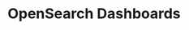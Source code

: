---
role: ui
title: OpenSearch Dashboards
artifact_id: opensearch-dashboards
architecture: x64
platform: linux
type: deb
artifact_url: https://artifacts.opensearch.org/releases/bundle/opensearch-dashboards/1.3.15/opensearch-dashboards-1.3.15-linux-x64.deb
version: 1.3.15
category: opensearch-dashboards
slug: opensearch-dashboards-1.3.15-linux-x64-deb
signature: https://artifacts.opensearch.org/releases/bundle/opensearch-dashboards/1.3.15/opensearch-dashboards-1.3.15-linux-x64.deb.sig
guide: https://opensearch.org/docs/latest/opensearch/install/deb
---